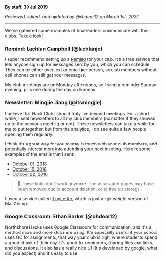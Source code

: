 __By staff. 30 Jul 2019__

_Reviewed, edited, and updated by @ohdear12 on March 1st, 2023_

---

We've gathered some examples of how leaders communicate with their clubs. Take a look!

### Remind: Lachlan Campbell (@lachlanjc)

I super recommend setting up a [Remind](https://remind.com) for your club. It’s a free service that lets anyone sign up for messages sent by you, which you can schedule. They can be either over text or email per person, so club members without cell phones can still get your messages.

My club meetings are on Monday afternoons, so I send a reminder Sunday evening, plus one during the day on Monday.

### Newsletter: Mingjie Jiang (@itsmingjie)

I believe that Hack Clubs should truly live beyond meetings. For a short while, I sent newsletters to all my club members (no matter if they showed up to the previous meeting or not). These newsletters can take a while for me to put together, but from the analytics, I do see quite a few people opening them regularly.

I think it’s a great way for you to stay in touch with your club members, and potentially interest more into attending your next meeting. Here’re some examples of the emails that I sent:

- [October 01, 2018](https://tinyletter.com/mingjie/letters/hack-club-s-first-monday-digest)
- [October 15, 2018](https://tinyletter.com/mingjie/letters/hack-club-monday-digest)
- [October 22, 2018](https://tinyletter.com/mingjie/letters/hack-club-monday-digest-what-s-coming)
> 🧹 These links don't work anymore. The assosiated pages may have been removed due to account deletion, or to free up storage.

I used a service called [TinyLetter](https://tinyletter.com), which is just a lightweight version of MailChimp.

### Google Classroom: Ethan Barker (@ohdear12)

Northshore Hacks uses Google Classroom for communication, and it's a method more and more clubs are using. It's especially useful if your school uses GC for assignments, that way your club is right where students spend a good chunk of their day. It's good for reminders, sharing files and links, and discussions. It also has a really nice UI (It's developed by google, what did you expect) and it's easy to use.
